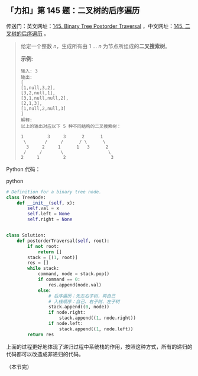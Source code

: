 ## 「力扣」第 145 题：二叉树的后序遍历

传送门：英文网址：[145. Binary Tree Postorder Traversal](https://leetcode.com/problems/binary-tree-postorder-traversal/description/) ，中文网址：[145. 二叉树的后序遍历](https://leetcode-cn.com/problems/binary-tree-postorder-traversal/description/) 。

> 给定一个整数 *n*，生成所有由 1 … *n* 为节点所组成的**二叉搜索树**。
>
> **示例:**
>
> ```
> 输入: 3
> 输出:
> [
> [1,null,3,2],
> [3,2,null,1],
> [3,1,null,null,2],
> [2,1,3],
> [1,null,2,null,3]
> ]
> 解释:
> 以上的输出对应以下 5 种不同结构的二叉搜索树：
> 
> 1         3     3      2      1
>  \       /     /      / \      \
>   3     2     1      1   3      2
>  /     /       \                 \
> 2     1         2                 3
> ```

Python 代码：

python

```python
# Definition for a binary tree node.
class TreeNode:
    def __init__(self, x):
        self.val = x
        self.left = None
        self.right = None


class Solution:
    def postorderTraversal(self, root):
        if not root:
            return []
        stack = [(1, root)]
        res = []
        while stack:
            command, node = stack.pop()
            if command == 0:
                res.append(node.val)
            else:
                # 后序遍历：先左右子树，再自己
                # 入栈顺序：自己、右子树、左子树
                stack.append((0, node))
                if node.right:
                    stack.append((1, node.right))
                if node.left:
                    stack.append((1, node.left))
        return res
```

上面的过程更好地体现了递归过程中系统栈的作用，按照这种方式，所有的递归的代码都可以改造成非递归的代码。

（本节完）